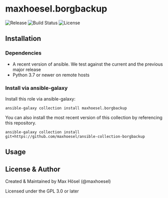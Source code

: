 # maxhoesel.borgbackup

![Release](https://img.shields.io/github/v/release/maxhoesel/ansible-collection-borgbackup?style=flat-square)
![Build Status](https://img.shields.io/circleci/build/github/maxhoesel-ansible/ansible-collection-borgbackup/main?style=flat-square)
![License](https://img.shields.io/github/license/maxhoesel/ansible-collection-borgbackup?style=flat-square)

## Installation

### Dependencies

- A recent version of ansible. We test against the current and the previous major release
- Python 3.7 or newer on remote hosts

### Install via ansible-galaxy

Install this role via ansible-galaxy:

`ansible-galaxy collection install maxhoesel.borgbackup`

You can also install the most recent version of this collection by referencing this repository.

`ansible-galaxy collection install git+https://github.com/maxhoesel/ansible-collection-borgbackup`

## Usage

## License & Author

Created & Maintained by Max Hösel (@maxhoesel)

Licensed under the GPL 3.0 or later
